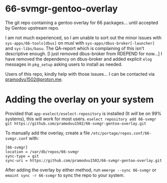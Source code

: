 # 66-svmgr-gentoo-overlay
The git repo containing a gentoo overlay for 66 packages... until accepted by Gentoo upstream repo.

I am not much experienced, so I am unable to sort out the minor issues with `sys-apps/66-tools[dbus]` on musl with `sys-apps/dbus-broker[-launcher]` and `sys-libs/basu`. The QA-report which is complaining of this isn't descriptive enough. [I just removed dbus-broker from RDEPEND for now...]
I have removed the dependency on dbus-broker and added explicit `elog` messages in `pkg_setup` asking users to install as needed.


Users of this repo, kindly help with those issues... I can be contacted via <pramodvu1502@proton.me>.

# Adding the overlay on your system
Provided that `app-eselect/eselect-repository` is installed (It *will* be on 99% systems), this will work for most users.
`eselect repository add 66-svmgr git https://github.com/pramodvu1502/66-svmgr-gentoo-overlay.git`

To manually add the overlay, create a file `/etc/portage/repos.conf/66-svmgr.conf` with:
```
[66-svmgr]
location = /var/db/repos/66-svmgr
sync-type = git
sync-uri = https://github.com/pramodvu1502/66-svmgr-gentoo-overlay.git
```

After adding the overlay by either method, run `emerge --sync 66-svmgr` or `emaint sync -r 66-svmgr` to sync the repo to your system.
